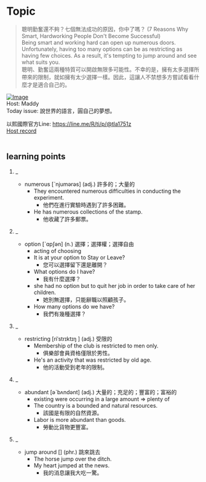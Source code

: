 # Topic

> 聰明勤奮還不夠？七個無法成功的原因，你中了嗎？ (7 Reasons Why Smart, Hardworking People Don't Become Successful) <br>
> Being smart and working hard can open up numerous doors. Unfortunately, having too many options can be as restricting as having few choices. As a result, it's tempting to jump around and see what suits you. <br>
> 聰明、勤奮這兩種特質可以開啟無限多可能性。不幸的是，擁有太多選擇所帶來的限制，就如擁有太少選擇一樣。因此，這讓人不禁想多方嘗試看看什麼才是適合自己的。 <br>

[![Image](https://cdn.voicetube.com/assets/thumbnails/cqINcpbcZqs.jpg)](https://www.youtube.com/embed/cqINcpbcZqs?rel=0&showinfo=0&cc_load_policy=0&controls=1&autoplay=1&iv_load_policy=3&playsinline=1&wmode=transparent&start=231&end=244&enablejsapi=1&origin=https://tw.voicetube.com&widgetid=1)<br>
Host: Maddy
<br>Today issue: 說世界的語言，圓自己的夢想。

以熙國際官方Line: https://line.me/R/ti/p/@tla1751z
<br>
[Host record](https://cdn.voicetube.com/tmp/everyday_records/Maddycheng/3565.mp3)
<br><br>
## learning points
1. _
	* numerous [ˋnjumərəs] (adj.) 許多的；大量的
		- They encountered numerous difficulties in conducting the experiment.
			+ 他們在進行實驗時遇到了許多困難。
		- He has numerous collections of the stamp.
			+ 他收藏了許多郵票。

2. _
	* option [ˋɑpʃən] (n.) 選擇；選擇權；選擇自由
		- acting of choosing
		- It is at your option to Stay or Leave?
			+ 您可以選擇留下還是離開？
		- What options do I have?
			+ 我有什麼選擇？
		- she had no option but to quit her job in order to take care of her children.
			+ 她別無選擇，只能辭職以照顧孩子。
		- How many options do we have?
			+ 我們有幾種選擇？

3. _
	* restricting  [riˈstrɪktɪŋ ] (adj.) 受限的
		- Membership of the club is restricted to men only.
			+ 俱樂部會員資格僅限於男性。
		- He's an activity that was restricted by old age.
			+ 他的活動受到老年的限制。

4. _
	* abundant [əˋbʌndənt] (adj.) 大量的；充足的；豐富的；富裕的
		- existing were occurring in a large amount => plenty of
		- The country is a bounded and natural resources.
			+ 該國是有限的自然資源。
		- Labor is more abundant than goods.
			+ 勞動比貨物更豐富。

5. _
	* jump around [] (phr.) 跳來跳去
		- The horse jump over the ditch.
		- My heart jumped at the news.
			+ 我的消息讓我大吃一驚。

